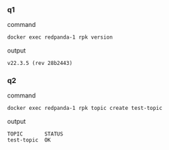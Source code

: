 ### q1 
command 
```bash
docker exec redpanda-1 rpk version  
```
output
```
v22.3.5 (rev 28b2443)
```

### q2
command
```bash
docker exec redpanda-1 rpk topic create test-topic 
```
output
```
TOPIC       STATUS
test-topic  OK
```